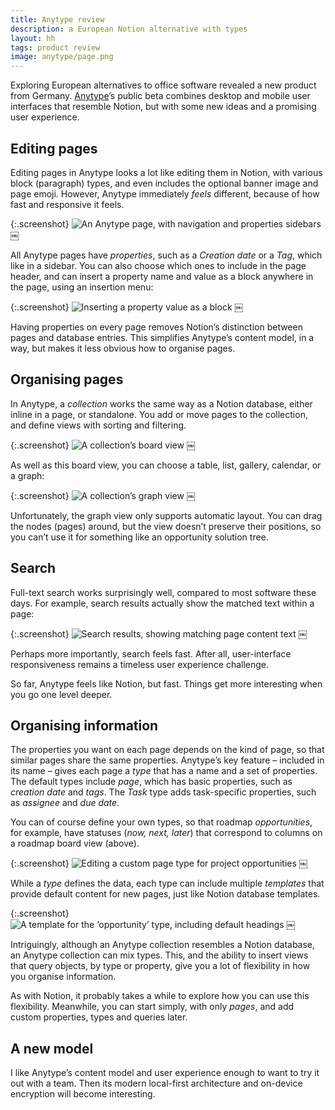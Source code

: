 ```yaml
---
title: Anytype review
description: a European Notion alternative with types
layout: hh
tags: product review
image: anytype/page.png
---
```


Exploring European alternatives to office software revealed a new product from Germany.
[Anytype](https://anytype.io/)’s public beta combines desktop and mobile user interfaces that resemble Notion,
but with some new ideas and a promising user experience.

## Editing pages

Editing pages in Anytype looks a lot like editing them in Notion, with various block (paragraph) types,
and even includes the optional banner image and page emoji.
However, Anytype immediately _feels_ different, because of how fast and responsive it feels.

{:.screenshot}
![An Anytype page, with navigation and properties sidebars](anytype/page.webp)
￼

All Anytype pages have _properties_, such as a _Creation date_ or a _Tag_, which like in a sidebar.
You can also choose which ones to include in the page header,
and can insert a property name and value as a block anywhere in the page, using an insertion menu:

{:.screenshot}
![Inserting a property value as a block](anytype/insert.webp)
￼

Having properties on every page removes Notion’s distinction between pages and database entries.
This simplifies Anytype’s content model, in a way, but makes it less obvious how to organise pages.

## Organising pages

In Anytype, a _collection_ works the same way as a Notion database, either inline in a page, or standalone.
You add or move pages to the collection, and define views with sorting and filtering.

{:.screenshot}
![A collection’s board view](anytype/board.webp)
￼

As well as this board view, you can choose a table, list, gallery, calendar, or a graph:

{:.screenshot}
![A collection’s graph view](anytype/graph.webp)
￼

Unfortunately, the graph view only supports automatic layout.
You can drag the nodes (pages) around, but the view doesn’t preserve their positions,
so you can’t use it for something like an opportunity solution tree.

## Search

Full-text search works surprisingly well, compared to most software these days.
For example, search results actually show the matched text within a page:

{:.screenshot}
![Search results, showing matching page content text](anytype/search.webp)
￼

Perhaps more importantly, search feels fast.
After all, user-interface responsiveness remains a timeless user experience challenge.

So far, Anytype feels like Notion, but fast.
Things get more interesting when you go one level deeper.


## Organising information

The properties you want on each page depends on the kind of page, so that similar pages share the same properties.
Anytype’s key feature – included in its name – gives each page a _type_ that has a name and a set of properties.
The default types include _page_, which has basic properties, such as _creation date_ and _tags_.
The _Task_ type adds task-specific properties, such as _assignee_ and _due date_.

You can of course define your own types, so that roadmap _opportunities_, for example,
have statuses (_now, next, later_) that correspond to columns on a roadmap board view (above).

{:.screenshot}
![Editing a custom page type for project opportunities](anytype/type.webp)
￼

While a _type_ defines the data, each type can include multiple _templates_ that provide default content for new pages,
just like Notion database templates.

{:.screenshot}
![A template for the ‘opportunity’ type, including default headings](anytype/template.webp)
￼

Intriguingly, although an Anytype collection resembles a Notion database, an Anytype collection can mix types.
This, and the ability to insert views that query objects, by type or property, give you a lot of flexibility in how you organise information.

As with Notion, it probably takes a while to explore how you can use this flexibility.
Meanwhile, you can start simply, with only _pages_, and add custom properties, types and queries later.

## A new model

I like Anytype’s content model and user experience enough to want to try it out with a team.
Then its modern local-first architecture and on-device encryption will become interesting.
